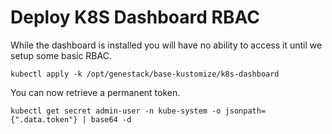 # Deploy K8S Dashboard RBAC

While the dashboard is installed you will have no ability to access it until we setup some basic RBAC.

``` shell
kubectl apply -k /opt/genestack/base-kustomize/k8s-dashboard
```

You can now retrieve a permanent token.

``` shell
kubectl get secret admin-user -n kube-system -o jsonpath={".data.token"} | base64 -d
```
